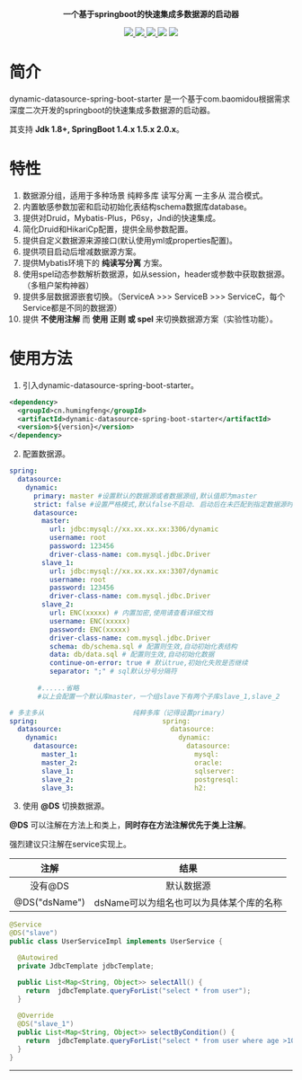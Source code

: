 
<p align="center">
	<strong>一个基于springboot的快速集成多数据源的启动器</strong>
</p>

<p align="center">
    <a href="https://www.travis-ci.org/humingfeng/dynamic-datasource-spring-boot-starter" target="_blank">
        <img src="https://www.travis-ci.org/humingfeng/dynamic-datasource-spring-boot-starter.svg?branch=master" >
    <a href="http://mvnrepository.com/artifact/com.humingfeng/dynamic-datasource-spring-boot-starter" target="_blank">
        <img src="https://img.shields.io/maven-central/v/com.humingfeng/dynamic-datasource-spring-boot-starter.svg" >
    </a>
    <a href="http://www.apache.org/licenses/LICENSE-2.0.html" target="_blank">
        <img src="http://img.shields.io/:license-apache-brightgreen.svg" >
    </a>
    <a>
        <img src="https://img.shields.io/badge/JDK-1.8+-green.svg" >
    </a>
    <a>
        <img src="https://img.shields.io/badge/springBoot-1.4+_1.5+_2.0+-green.svg" >
    </a>
</p>

# 简介

dynamic-datasource-spring-boot-starter 是一个基于com.baomidou根据需求深度二次开发的springboot的快速集成多数据源的启动器。

其支持 **Jdk 1.8+,    SpringBoot 1.4.x  1.5.x   2.0.x**。


# 特性

1. 数据源分组，适用于多种场景 纯粹多库  读写分离  一主多从  混合模式。
2. 内置敏感参数加密和启动初始化表结构schema数据库database。
3. 提供对Druid，Mybatis-Plus，P6sy，Jndi的快速集成。
4. 简化Druid和HikariCp配置，提供全局参数配置。
5. 提供自定义数据源来源接口(默认使用yml或properties配置)。
6. 提供项目启动后增减数据源方案。
7. 提供Mybatis环境下的  **纯读写分离** 方案。
8. 使用spel动态参数解析数据源，如从session，header或参数中获取数据源。（多租户架构神器）
9. 提供多层数据源嵌套切换。（ServiceA >>>  ServiceB >>> ServiceC，每个Service都是不同的数据源）
10. 提供 **不使用注解**  而   **使用 正则 或 spel**    来切换数据源方案（实验性功能）。


# 使用方法

1. 引入dynamic-datasource-spring-boot-starter。

```xml
<dependency>
  <groupId>cn.humingfeng</groupId>
  <artifactId>dynamic-datasource-spring-boot-starter</artifactId>
  <version>${version}</version>
</dependency>
```
2. 配置数据源。

```yaml
spring:
  datasource:
    dynamic:
      primary: master #设置默认的数据源或者数据源组,默认值即为master
      strict: false #设置严格模式,默认false不启动. 启动后在未匹配到指定数据源时候回抛出异常,不启动会使用默认数据源.
      datasource:
        master:
          url: jdbc:mysql://xx.xx.xx.xx:3306/dynamic
          username: root
          password: 123456
          driver-class-name: com.mysql.jdbc.Driver
        slave_1:
          url: jdbc:mysql://xx.xx.xx.xx:3307/dynamic
          username: root
          password: 123456
          driver-class-name: com.mysql.jdbc.Driver
        slave_2:
          url: ENC(xxxxx) # 内置加密,使用请查看详细文档
          username: ENC(xxxxx)
          password: ENC(xxxxx)
          driver-class-name: com.mysql.jdbc.Driver
          schema: db/schema.sql # 配置则生效,自动初始化表结构
          data: db/data.sql # 配置则生效,自动初始化数据
          continue-on-error: true # 默认true,初始化失败是否继续
          separator: ";" # sql默认分号分隔符
          
       #......省略
       #以上会配置一个默认库master，一个组slave下有两个子库slave_1,slave_2
```

```yaml
# 多主多从                      纯粹多库（记得设置primary）                   混合配置
spring:                               spring:                               spring:
  datasource:                           datasource:                           datasource:
    dynamic:                              dynamic:                              dynamic:
      datasource:                           datasource:                           datasource:
        master_1:                             mysql:                                master:
        master_2:                             oracle:                               slave_1:
        slave_1:                              sqlserver:                            slave_2:
        slave_2:                              postgresql:                           oracle_1:
        slave_3:                              h2:                                   oracle_2:
```

3. 使用  **@DS**  切换数据源。

**@DS** 可以注解在方法上和类上，**同时存在方法注解优先于类上注解**。

强烈建议只注解在service实现上。

|     注解      |                   结果                   |
| :-----------: | :--------------------------------------: |
|    没有@DS    |                默认数据源                |
| @DS("dsName") | dsName可以为组名也可以为具体某个库的名称 |

```java
@Service
@DS("slave")
public class UserServiceImpl implements UserService {

  @Autowired
  private JdbcTemplate jdbcTemplate;

  public List<Map<String, Object>> selectAll() {
    return  jdbcTemplate.queryForList("select * from user");
  }
  
  @Override
  @DS("slave_1")
  public List<Map<String, Object>> selectByCondition() {
    return  jdbcTemplate.queryForList("select * from user where age >10");
  }
}
```

---

